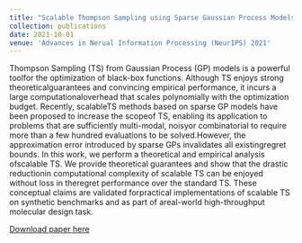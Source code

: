 ```yaml
---
title: "Scalable Thompson Sampling using Sparse Gaussian Process Models"
collection: publications
date: 2021-10-01
venue: 'Advances in Nerual Information Processing (NeurIPS) 2021'
---
```

Thompson Sampling (TS) from Gaussian Process (GP) models is a powerful toolfor the optimization of black-box functions. Although TS enjoys strong theoreticalguarantees and convincing empirical performance, it incurs a large computationaloverhead that scales polynomially with the optimization budget. Recently, scalableTS methods based on sparse GP models have been proposed to increase the scopeof TS, enabling its application to problems that are sufficiently multi-modal, noisyor combinatorial to require more than a few hundred evaluations to be solved.However, the approximation error introduced by sparse GPs invalidates all existingregret bounds.  In this work, we perform a theoretical and empirical analysis ofscalable TS. We provide theoretical guarantees and show that the drastic reductionin computational complexity of scalable TS can be enjoyed without loss in theregret performance over the standard TS. These conceptual claims are validated forpractical implementations of scalable TS on synthetic benchmarks and as part of areal-world high-throughput molecular design task.

[Download paper here](http://henrymoss.github.io/files/S_GP_TS.pdf)

